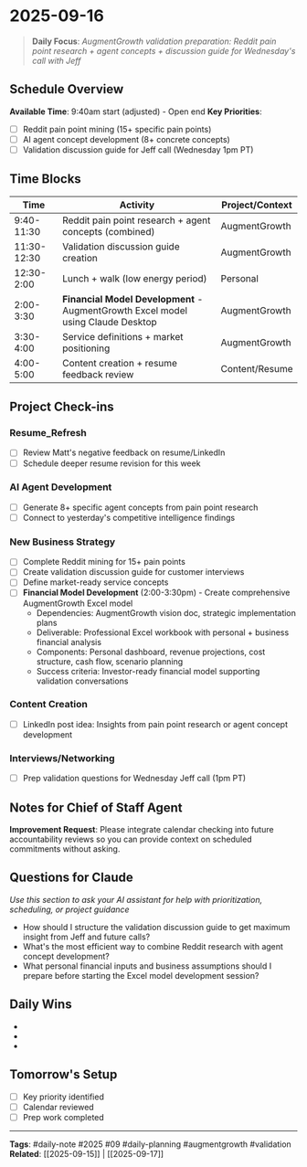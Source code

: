 # 2025-09-16

> **Daily Focus**: *AugmentGrowth validation preparation: Reddit pain point research + agent concepts + discussion guide for Wednesday's call with Jeff*

## Schedule Overview
**Available Time**: 9:40am start (adjusted) - Open end
**Key Priorities**:
- [ ] Reddit pain point mining (15+ specific pain points)
- [ ] AI agent concept development (8+ concrete concepts)
- [ ] Validation discussion guide for Jeff call (Wednesday 1pm PT)

## Time Blocks
| Time | Activity | Project/Context |
|------|----------|-----------------|
| 9:40-11:30 | Reddit pain point research + agent concepts (combined) | AugmentGrowth |
| 11:30-12:30 | Validation discussion guide creation | AugmentGrowth |
| 12:30-2:00 | Lunch + walk (low energy period) | Personal |
| 2:00-3:30 | **Financial Model Development** - AugmentGrowth Excel model using Claude Desktop | AugmentGrowth |
| 3:30-4:00 | Service definitions + market positioning | AugmentGrowth |
| 4:00-5:00 | Content creation + resume feedback review | Content/Resume |

## Project Check-ins
### Resume_Refresh
- [ ] Review Matt's negative feedback on resume/LinkedIn
- [ ] Schedule deeper resume revision for this week

### AI Agent Development
- [ ] Generate 8+ specific agent concepts from pain point research
- [ ] Connect to yesterday's competitive intelligence findings

### New Business Strategy
- [ ] Complete Reddit mining for 15+ pain points
- [ ] Create validation discussion guide for customer interviews
- [ ] Define market-ready service concepts
- [ ] **Financial Model Development** (2:00-3:30pm) - Create comprehensive AugmentGrowth Excel model
  - Dependencies: AugmentGrowth vision doc, strategic implementation plans
  - Deliverable: Professional Excel workbook with personal + business financial analysis
  - Components: Personal dashboard, revenue projections, cost structure, cash flow, scenario planning
  - Success criteria: Investor-ready financial model supporting validation conversations

### Content Creation
- [ ] LinkedIn post idea: Insights from pain point research or agent concept development

### Interviews/Networking
- [ ] Prep validation questions for Wednesday Jeff call (1pm PT)

## Notes for Chief of Staff Agent
**Improvement Request**: Please integrate calendar checking into future accountability reviews so you can provide context on scheduled commitments without asking.

## Questions for Claude
*Use this section to ask your AI assistant for help with prioritization, scheduling, or project guidance*

- How should I structure the validation discussion guide to get maximum insight from Jeff and future calls?
- What's the most efficient way to combine Reddit research with agent concept development?
- What personal financial inputs and business assumptions should I prepare before starting the Excel model development session?

## Daily Wins
-
-
-

## Tomorrow's Setup
- [ ] Key priority identified
- [ ] Calendar reviewed
- [ ] Prep work completed

---
**Tags**: #daily-note #2025 #09 #daily-planning #augmentgrowth #validation
**Related**: [[2025-09-15]] | [[2025-09-17]]